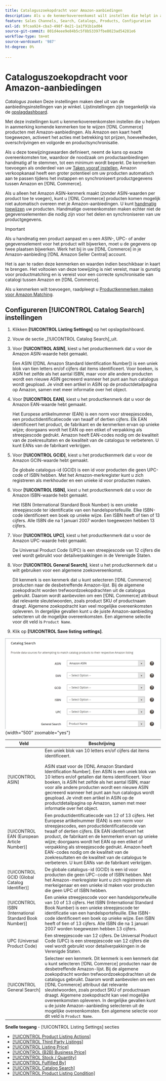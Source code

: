 ```yaml
---
title: Cataloguszoekopdracht voor Amazon-aanbiedingen
description: Als u de kenmerkovereenkomst wilt instellen die helpt in aanmerking komende producten uit de handelscatalogus toe te wijzen aan Amazon-aanbiedingen, werkt u de zoekinstellingen van de catalogus bij.
feature: Sales Channels, Search, Catalogs, Products, Configuration
exl-id: 9fcaa924-cba3-498f-8e21-1a1f91b1ad04
source-git-commit: 801d4eee9e84b5c5f8b53397fbe8023ad54281e6
workflow-type: tm+mt
source-wordcount: '987'
ht-degree: 0%

---
```


# Cataloguszoekopdracht voor Amazon-aanbiedingen

_Catalogus zoeken_ Deze instellingen maken deel uit van de aanbiedingsinstellingen van je winkel. Lijstinstellingen zijn toegankelijk via de [opslagdashboard](./amazon-store-dashboard.md).

Met deze instellingen kunt u kenmerkovereenkomsten instellen die u helpen in aanmerking komende kenmerken toe te wijzen [!DNL Commerce] producten met Amazon-aanbiedingen. Als Amazon een kaart heeft toegewezen, activeert het acties met betrekking tot prijzen, hoeveelheden, overschrijvingen en volgorde en productsynchronisatie.

Als u deze toewijzingswaarden definieert, neemt de kans op exacte overeenkomsten toe, waardoor de noodzaak om productaanbiedingen handmatig af te stemmen, tot een minimum wordt beperkt. De kenmerken toevoegen als onderdeel van uw [Taken vooraf instellen](./amazon-pre-setup-tasks.md), Amazon verkoopkanaal heeft een groter potentieel om uw producten automatisch aan te passen tijdens het instappen en synchroniseert productgegevens tussen Amazon en [!DNL Commerce].

Als u alleen het Amazon ASIN-kenmerk maakt (zonder ASIN-waarden per product toe te voegen), kunt u [!DNL Commerce] producten komen mogelijk niet automatisch overeen met je Amazon-aanbiedingen. U kunt [handmatig toewijzen](./creating-assigning-catalog-products.md) uw producten. Handmatige overeenkomsten maken echter niet de gegevenselementen die nodig zijn voor het delen en synchroniseren van uw productgegevens.

>[!IMPORTANT]
>
>Als u handmatig een product aanpast en u een ASIN-, UPC- of ander gegevenselement voor het product wilt bijwerken, moet u de gegevens op twee plaatsen bijwerken. Werk het bij in uw [!DNL Commerce] in je Amazon-aanbieding [!DNL Amazon Seller Central] account.

Het is aan te raden deze kenmerken en waarden indien beschikbaar in kaart te brengen. Het voltooien van deze toewijzing is niet vereist, maar is gunstig voor productmatching en is vereist voor een correcte synchronisatie van catalogi tussen Amazon en [!DNL Commerce].

Als u kenmerken wilt toevoegen, raadpleegt u [Productkenmerken maken voor Amazon Matching](./ob-creating-magento-attributes.md).

## Configureren [!UICONTROL Catalog Search] instellingen

1. Klikken **[!UICONTROL Listing Settings]** op het opslagdashboard.

1. Vouw de sectie _[!UICONTROL Catalog Search]_uit.

1. Voor **[!UICONTROL ASIN]**, kiest u het productkenmerk dat u voor de Amazon ASIN-waarde hebt gemaakt.

   Een ASIN ([!DNL Amazon Standard Identification Number]) is een uniek blok van tien letters en/of cijfers dat items identificeert. Voor boeken, is ASIN het zelfde als het aantal ISBN, maar voor alle andere producten wordt een nieuwe ASIN gecreeerd wanneer het punt aan hun catalogus wordt geupload. Je vindt een artikel in ASIN op de productdetailpagina op Amazon, samen met meer informatie over het object.

1. Voor **[!UICONTROL EAN]**, kiest u het productkenmerk dat u voor de Amazon EAN-waarde hebt gemaakt.

   Het Europese artikelnummer (EAN) is een norm voor streepjescodes, een productidentificatiecode van twaalf of dertien cijfers. Elk EAN identificeert het product, de fabrikant en de kenmerken ervan op unieke wijze; doorgaans wordt het EAN op een etiket of verpakking als streepjescode gedrukt. Amazon heeft EAN-codes nodig om de kwaliteit van de zoekresultaten en de kwaliteit van de catalogus te verbeteren. U kunt EANs van de fabrikant verkrijgen.

1. Voor **[!UICONTROL GCID]**, kiest u het productkenmerk dat u voor de Amazon GCIN-waarde hebt gemaakt.

   De globale catalogus-id (GCID) is een id voor producten die geen UPC-code of ISBN hebben. Met het Amazon-merkregister kunt u zich registreren als merkhouder en een unieke id voor producten maken.

1. Voor **[!UICONTROL ISBN]**, kiest u het productkenmerk dat u voor de Amazon ISBN-waarde hebt gemaakt.

   Het ISBN (International Standard Book Number) is een unieke streepjescode ter identificatie van een handelsportefeuille. Elke ISBN-code identificeert een boek op unieke wijze. Een ISBN heeft of tien of 13 cijfers. Alle ISBN die na 1 januari 2007 worden toegewezen hebben 13 cijfers.

1. Voor **[!UICONTROL UPC]**, kiest u het productkenmerk dat u voor de Amazon UPC-waarde hebt gemaakt.

   De Universal Product Code (UPC) is een streepjescode van 12 cijfers die veel wordt gebruikt voor detailverpakkingen in de Verenigde Staten.

1. Voor **[!UICONTROL General Search]**, kiest u het productkenmerk dat u wilt gebruiken voor een algemene zoekovereenkomst.

   Dit kenmerk is een kenmerk dat u kunt selecteren [!DNL Commerce] producten naar de desbetreffende Amazon-lijst. Bij de algemene zoekopdracht worden trefwoordzoekopdrachten uit de catalogus gebruikt. Daarom wordt aanbevolen om een [!DNL Commerce] attribuut dat relevante sleutelwoorden, zoals product SKU of productnaam draagt. Algemene zoekopdracht kan veel mogelijke overeenkomsten opleveren. In dergelijke gevallen kunt u de juiste Amazon-aanbieding selecteren uit de mogelijke overeenkomsten. Een algemene selectie voor dit veld is `Product Name`.

1. Klik op **[!UICONTROL Save listing settings]**.

![Catalogus zoeken](assets/amazon-catalog-search.png){width="500" zoomable="yes"}

| Veld | Beschrijving |
|--------------------------------------------------------|--------------------------------------------------------------------------------------------------------------------------------------------------------------------------------------------------------------------------------------------------------------------------------------------------------------------------------------------------------------------------------------------------------------------------------------------------------------------------------------------------------------------------------------|
| [!UICONTROL ASIN] | Een uniek blok van 10 letters en/of cijfers dat items identificeert.<br><br>ASIN staat voor de [!DNL Amazon Standard Identification Number]. Een ASIN is een uniek blok van 10 letters en/of getallen dat items identificeert. Voor boeken, is ASIN het zelfde als het aantal ISBN, maar voor alle andere producten wordt een nieuwe ASIN gecreeerd wanneer het punt aan hun catalogus wordt geupload. Je vindt een artikel in ASIN op de productdetailpagina op Amazon, samen met meer informatie over het object. |
| [!UICONTROL EAN (European Article Number)] | Een productidentificatiecode van 12 of 13 cijfers. Het Europese artikelnummer (EAN) is een norm voor streepjescodes, een productidentificatiecode van twaalf of dertien cijfers. Elk EAN identificeert het product, de fabrikant en de kenmerken ervan op unieke wijze; doorgaans wordt het EAN op een etiket of verpakking als streepjescode gedrukt. Amazon heeft EAN-codes nodig om de kwaliteit van de zoekresultaten en de kwaliteit van de catalogus te verbeteren. U kunt EANs van de fabrikant verkrijgen. |
| [!UICONTROL GCID (Global Catalog Identifier)] | De globale catalogus-id (GCID) is een id voor producten die geen UPC-code of ISBN hebben. Met het Amazon-merkregister kunt u zich registreren als merkeigenaar en een unieke id maken voor producten die geen UPC of ISBN hebben. |
| [!UICONTROL ISBN (International Standard Book Number)] | Een unieke streepjescode voor een handelsportefeuille van 10 of 13 cijfers. Het ISBN (International Standard Book Number) is een unieke streepjescode ter identificatie van een handelsportefeuille. Elke ISBN-code identificeert een boek op unieke wijze. Een ISBN heeft of tien of 13 cijfers. Alle ISBN die na 1 januari 2007 worden toegewezen hebben 13 cijfers. |
| UPC (Universal Product Code) | Een streepjescode van 12 cijfers. De Universal Product Code (UPC) is een streepjescode van 12 cijfers die veel wordt gebruikt voor detailverpakkingen in de Verenigde Staten. |
| [!UICONTROL General Search] | Selecteer een kenmerk. Dit kenmerk is een kenmerk dat u kunt selecteren [!DNL Commerce] producten naar de desbetreffende Amazon-lijst. Bij de algemene zoekopdracht worden trefwoordzoekopdrachten uit de catalogus gebruikt. Daarom wordt aanbevolen om een [!DNL Commerce] attribuut dat relevante sleutelwoorden, zoals product SKU of productnaam draagt. Algemene zoekopdracht kan veel mogelijke overeenkomsten opleveren. In dergelijke gevallen kunt u de juiste Amazon-aanbieding selecteren uit de mogelijke overeenkomsten. Een algemene selectie voor dit veld is `Product Name`. |

**Snelle toegang** - [!UICONTROL Listing Settings] secties

- [[!UICONTROL Product Listing Actions]](./product-listing-actions.md)
- [[!UICONTROL Third Party Listings]](./third-party-listing-settings.md)
- [[!UICONTROL Listing Price]](./listing-price.md)
- [[!UICONTROL (B2B) Business Price]](./business-pricing.md)
- [[!UICONTROL Stock / Quantity]](./stock-quantity.md)
- [[!UICONTROL Fulfilled By]](./fulfilled-by.md)
- [[!UICONTROL Catalog Search]](./catalog-search.md)
- [[!UICONTROL Product Listing Condition]](./product-listing-condition.md)

